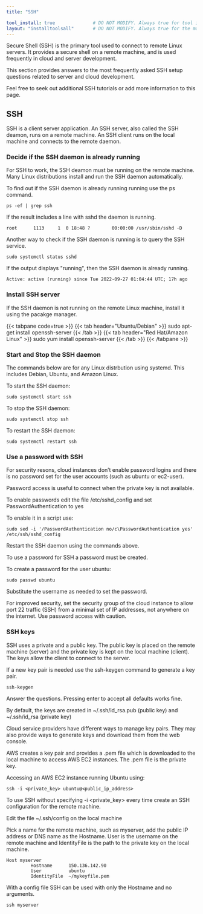 ```yaml
---
title: "SSH"

tool_install: true              # DO NOT MODIFY. Always true for tool installs
layout: "installtoolsall"       # DO NOT MODIFY. Always true for the main page of tool installs
---
```


Secure Shell (SSH) is the primary tool used to connect to remote Linux servers. It provides a secure shell on a remote machine, and is used frequently in cloud and server development. 

This section provides answers to the most frequently asked SSH setup questions related to server and cloud development.

Feel free to seek out additional SSH tutorials or add more information to this page. 

## SSH 

SSH is a client server application. An SSH server, also called the SSH deamon, runs on a remote machine.  An SSH client runs on the local machine and connects to the remote daemon. 

### Decide if the SSH daemon is already running

For SSH to work, the SSH deamon must be running on the remote machine. Many Linux distributions install and run the SSH daemon automatically.

To find out if the SSH daemon is already running running use the ps command.

```console
ps -ef | grep ssh
```

If the result includes a line with sshd the daemon is running.


```console
root      1113     1  0 18:48 ?        00:00:00 /usr/sbin/sshd -D
```

Another way to check if the SSH daemon is running is to query the SSH service.

```console
sudo systemctl status sshd
```

If the output displays "running", then the SSH daemon is already running.

```console
Active: active (running) since Tue 2022-09-27 01:04:44 UTC; 17h ago
```

### Install SSH server

If the SSH daemon is not running on the remote Linux machine, install it using the pacakge manager.

{{< tabpane code=true >}}
  {{< tab header="Ubuntu/Debian" >}}
sudo apt-get install openssh-server 
  {{< /tab >}}
  {{< tab header="Red Hat/Amazon Linux" >}}
sudo yum install openssh-server 
  {{< /tab >}}
{{< /tabpane >}}


### Start and Stop the SSH daemon

The commands below are for any Linux distrbution using systemd. This includes Debian, Ubuntu, and Amazon Linux. 

To start the SSH daemon:

```console
sudo systemctl start ssh 
```

To stop the SSH daemon:

```console
sudo systemctl stop ssh 
```

To restart the SSH daemon:

```console
sudo systemctl restart ssh 
```

### Use a password with SSH

For security resons, cloud instances don’t enable password logins and there is no password set for the user accounts (such as ubuntu or ec2-user).

Password access is useful to connect when the private key is not available. 

To enable passwords edit the file /etc/sshd_config and set PasswordAuthentication to yes

To enable it in a script use:
```console
sudo sed -i '/PasswordAuthentication no/c\PasswordAuthentication yes' /etc/ssh/sshd_config
```

Restart the SSH daemon using the commands above. 

To use a password for SSH a password must be created. 

To create a password for the user ubuntu:

```console
sudo passwd ubuntu
```

Substitute the username as needed to set the password. 

For improved security, set the security group of the cloud instance to allow port 22 traffic (SSH) from a minimal set of IP addresses, not anywhere on the internet. Use password access with caution. 

### SSH keys

SSH uses a private and a public key. The public key is placed on the remote machine (server) and the private key is kept on the local machine (client). The keys allow the client to connect to the server.

If a new key pair is needed use the ssh-keygen command to generate a key pair. 

```console
ssh-keygen
```

Answer the questions. Pressing enter to accept all defaults works fine. 

By default, the keys are created in ~/.ssh/id_rsa.pub (public key) and ~/.ssh/id_rsa (private key)

Cloud service providers have different ways to manage key pairs. They may also provide ways to generate keys and download them from the web console.

AWS creates a key pair and provides a .pem file which is downloaded to the local machine to access AWS EC2 instances. The .pem file is the private key.

Accessing an AWS EC2 instance running Ubuntu using:

```console
ssh -i <private_key> ubuntu@<public_ip_address>
```

To use SSH without specifying -i <private_key> every time create an SSH configuration for the remote machine. 

Edit the file ~/.ssh/config on the local machine

Pick a name for the remote machine, such as myserver, add the public IP address or DNS name as the Hostname.
User is the username on the remote machine and IdentityFile is the path to the private key on the local machine. 

```console
Host myserver
         Hostname      150.136.142.90
         User          ubuntu
         IdentityFile  ~/mykeyfile.pem
```

With a config file SSH can be used with only the Hostname and no arguments.

```console
ssh myserver
```




